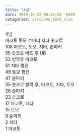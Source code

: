 ```yaml
---
title: "4넴"
date: 2019-10-22 08:26:28 -0400
categories: priconne_1019_clan
---
```



4넴  
마코토 토모 수마티 지타 숫코로	  
108	마코토, 토모, 지타, 숱마키  
55	숫코로 버프 후 UB    
53	방깍후 마코토  
51	지타 평캔  
49	토모 평캔  
47	숱마키  
35	숫코로 방깍 후, 마코토, 지타, 토모  
28	숱마키  
23	숫코로  
17	마코토, 지타  
15	토모  
9	숱마키  
2	지타  
1	마코토  

